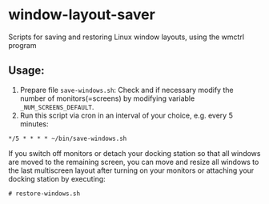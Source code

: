 # window-layout-saver
Scripts for saving and restoring Linux window layouts, using the wmctrl program

## Usage:
1. Prepare file `save-windows.sh`: Check and if necessary modify the number of monitors(=screens)
by modifying variable `_NUM_SCREENS_DEFAULT`.
2. Run this script via cron in an interval of your choice, e.g. every 5 minutes:

`*/5 * * * * ~/bin/save-windows.sh`

If you switch off monitors or detach your docking station so that all windows are moved
to the remaining screen, you can move and resize all windows to the last multiscreen
layout after turning on your monitors or attaching your docking station by executing:

`# restore-windows.sh`
